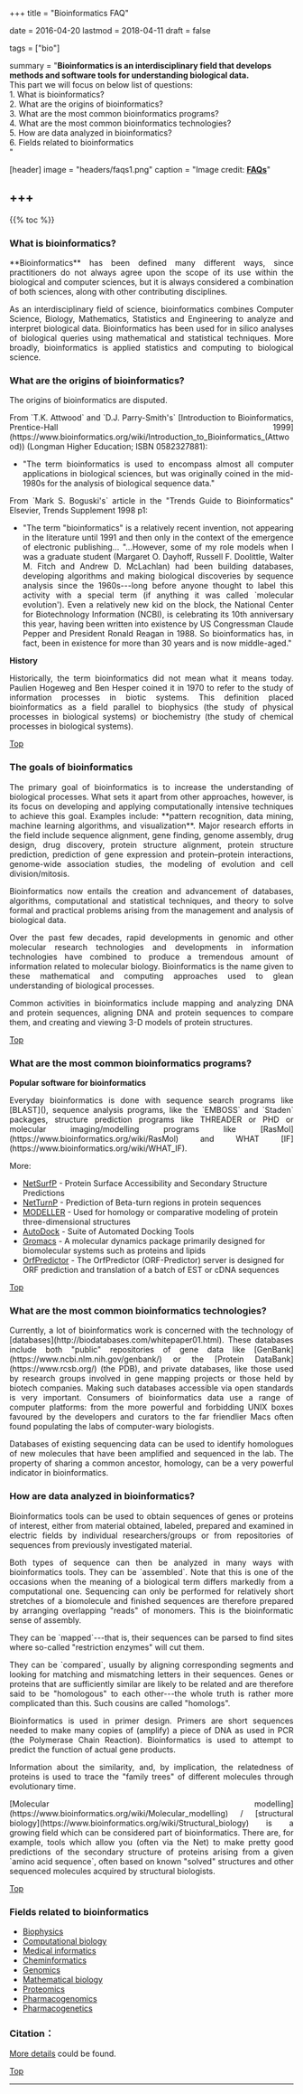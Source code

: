 +++
title = "Bioinformatics FAQ"

date = 2016-04-20
lastmod = 2018-04-11
draft = false

tags = ["bio"]

summary = "**Bioinformatics is an interdisciplinary field that develops methods and software tools for understanding biological data.** <br/>This part we will focus on below list of questions: <br/> 1. What is bioinformatics? <br/> 2. What are the origins of bioinformatics? <br/> 3. What are the most common bioinformatics programs? <br/> 4. What are the most common bioinformatics technologies? <br/> 5. How are data analyzed in bioinformatics? <br/> 6. Fields related to bioinformatics <br/> "

[header]
image = "headers/faqs1.png"
caption = "Image credit: [**FAQs**](http://animallawsource.org/faq/)"

+++
---
<span id="top"></span>

{{% toc %}}

### What is bioinformatics?

<p align="justify">**Bioinformatics** has been defined many different ways, since practitioners do not always agree upon the scope of its use within the biological and computer sciences, but it is always considered a combination of both sciences, along with other contributing disciplines.

<p align="justify"> As an interdisciplinary field of science, bioinformatics combines Computer Science, Biology, Mathematics, Statistics and Engineering to analyze and interpret biological data. Bioinformatics has been used for in silico analyses of biological queries using mathematical and statistical techniques. More broadly, bioinformatics is applied statistics and computing to biological science.

### What are the origins of bioinformatics?

<p align="justify">The origins of bioinformatics are disputed.

<p align="justify">From `T.K. Attwood` and `D.J. Parry-Smith's` [Introduction to Bioinformatics, Prentice-Hall 1999](https://www.bioinformatics.org/wiki/Introduction_to_Bioinformatics_(Attwood)) (Longman Higher Education; ISBN 0582327881):

* <p align="justify">"The term bioinformatics is used to encompass almost all computer applications in biological sciences, but was originally coined in the mid-1980s for the analysis of biological sequence data."

<p align="justify">From `Mark S. Boguski's` article in the "Trends Guide to Bioinformatics" Elsevier, Trends Supplement 1998 p1:

* <p align="justify">"The term "bioinformatics" is a relatively recent invention, not appearing in the literature until 1991 and then only in the context of the emergence of electronic publishing... "...However, some of my role models when I was a graduate student (Margaret O. Dayhoff, Russell F. Doolittle, Walter M. Fitch and Andrew D. McLachlan) had been building databases, developing algorithms and making biological discoveries by sequence analysis since the 1960s---long before anyone thought to label this activity with a special term (if anything it was called `molecular evolution'). Even a relatively new kid on the block, the National Center for Biotechnology Information (NCBI), is celebrating its 10th anniversary this year, having been written into existence by US Congressman Claude Pepper and President Ronald Reagan in 1988. So bioinformatics has, in fact, been in existence for more than 30 years and is now middle-aged."

**History**

<p align="justify">Historically, the term bioinformatics did not mean what it means today. Paulien Hogeweg and Ben Hesper coined it in 1970 to refer to the study of information processes in biotic systems. This definition placed bioinformatics as a field parallel to biophysics (the study of physical processes in biological systems) or biochemistry (the study of chemical processes in biological systems).

[<i class="fa fa-hand-o-up fa-1x "></i>Top](#top)

### The goals of bioinformatics

<p align="justify">The primary goal of bioinformatics is to increase the understanding of biological processes. What sets it apart from other approaches, however, is its focus on developing and applying computationally intensive techniques to achieve this goal. Examples include: **pattern recognition, data mining, machine learning algorithms, and visualization**. Major research efforts in the field include sequence alignment, gene finding, genome assembly, drug design, drug discovery, protein structure alignment, protein structure prediction, prediction of gene expression and protein–protein interactions, genome-wide association studies, the modeling of evolution and cell division/mitosis.

<p align="justify">Bioinformatics now entails the creation and advancement of databases, algorithms, computational and statistical techniques, and theory to solve formal and practical problems arising from the management and analysis of biological data.

<p align="justify">Over the past few decades, rapid developments in genomic and other molecular research technologies and developments in information technologies have combined to produce a tremendous amount of information related to molecular biology. Bioinformatics is the name given to these mathematical and computing approaches used to glean understanding of biological processes.

<p align="justify">Common activities in bioinformatics include mapping and analyzing DNA and protein sequences, aligning DNA and protein sequences to compare them, and creating and viewing 3-D models of protein structures.

[<i class="fa fa-hand-o-up fa-1x "></i>Top](#top)

### What are the most common bioinformatics programs?

**Popular software for bioinformatics**

<p align="justify">Everyday bioinformatics is done with sequence search programs like [BLAST](), sequence analysis programs, like the `EMBOSS` and `Staden` packages, structure prediction programs like THREADER or PHD or molecular imaging/modelling programs like [RasMol](https://www.bioinformatics.org/wiki/RasMol) and WHAT [IF](https://www.bioinformatics.org/wiki/WHAT_IF).

More:

* [NetSurfP](http://www.cbs.dtu.dk/services/NetSurfP/) - Protein Surface Accessibility and Secondary Structure Predictions
* [NetTurnP](http://www.cbs.dtu.dk/services/NetTurnP/) - Prediction of Beta-turn regions in protein sequences
* [MODELLER](https://www.bioinformatics.org/wiki/MODELLER) - Used for homology or comparative modeling of protein three-dimensional structures
* [AutoDock](http://autodock.scripps.edu/) - Suite of Automated Docking Tools
* [Gromacs](http://www.gromacs.org/) - A molecular dynamics package primarily designed for biomolecular systems such as proteins and lipids
* [OrfPredictor](http://proteomics.ysu.edu/tools/OrfPredictor.html) - The OrfPredictor (ORF-Predictor) server is designed for ORF prediction and translation of a batch of EST or cDNA sequences

[<i class="fa fa-hand-o-up fa-1x "></i>Top](#top)

### What are the most common bioinformatics technologies?

<p align="justify">Currently, a lot of bioinformatics work is concerned with the technology of [databases](http://biodatabases.com/whitepaper01.html). These databases include both "public" repositories of gene data like [GenBank](https://www.ncbi.nlm.nih.gov/genbank/) or the [Protein DataBank](https://www.rcsb.org/) (the PDB), and private databases, like those used by research groups involved in gene mapping projects or those held by biotech companies. Making such databases accessible via open standards is very important. Consumers of bioinformatics data use a range of computer platforms: from the more powerful and forbidding UNIX boxes favoured by the developers and curators to the far friendlier Macs often found populating the labs of computer-wary biologists.

<p align="justify">Databases of existing sequencing data can be used to identify homologues of new molecules that have been amplified and sequenced in the lab. The property of sharing a common ancestor, homology, can be a very powerful indicator in bioinformatics.

### How are data analyzed in bioinformatics?

<p align="justify">Bioinformatics tools can be used to obtain sequences of genes or proteins of interest, either from material obtained, labeled, prepared and examined in electric fields by individual researchers/groups or from repositories of sequences from previously investigated material.

<p align="justify">Both types of sequence can then be analyzed in many ways with bioinformatics tools. They can be `assembled`. Note that this is one of the occasions when the meaning of a biological term differs markedly from a computational one. Sequencing can only be performed for relatively short stretches of a biomolecule and finished sequences are therefore prepared by arranging overlapping "reads" of monomers. This is the bioinformatic sense of assembly.

<p align="justify">They can be `mapped`---that is, their sequences can be parsed to find sites where so-called "restriction enzymes" will cut them.

<p align="justify">They can be `compared`, usually by aligning corresponding segments and looking for matching and mismatching letters in their sequences. Genes or proteins that are sufficiently similar are likely to be related and are therefore said to be "homologous" to each other---the whole truth is rather more complicated than this. Such cousins are called "homologs".

<p align="justify">Bioinformatics is used in primer design. Primers are short sequences needed to make many copies of (amplify) a piece of DNA as used in PCR (the Polymerase Chain Reaction). Bioinformatics is used to attempt to predict the function of actual gene products.

<p align="justify">Information about the similarity, and, by implication, the relatedness of proteins is used to trace the "family trees" of different molecules through evolutionary time.

<p align="justify">[Molecular modelling](https://www.bioinformatics.org/wiki/Molecular_modelling) / [structural biology](https://www.bioinformatics.org/wiki/Structural_biology) is a growing field which can be considered part of bioinformatics. There are, for example, tools which allow you (often via the Net) to make pretty good predictions of the secondary structure of proteins arising from a given `amino acid sequence`, often based on known "solved" structures and other sequenced molecules acquired by structural biologists.

[<i class="fa fa-hand-o-up fa-1x "></i>Top](#top)

### Fields related to bioinformatics

* [Biophysics](https://www.bioinformatics.org/wiki/Biophysics)
* [Computational biology](https://www.bioinformatics.org/wiki/Computational_biology)
* [Medical informatics](https://www.bioinformatics.org/wiki/Medical_informatics)
* [Cheminformatics](https://www.bioinformatics.org/wiki/Cheminformatics)
* [Genomics](https://www.bioinformatics.org/wiki/Genomics)
* [Mathematical biology](https://www.bioinformatics.org/wiki/Mathematical_biology)
* [Proteomics](https://www.bioinformatics.org/wiki/Proteomics)
* [Pharmacogenomics](https://www.bioinformatics.org/wiki/Pharmacogenomics)
* [Pharmacogenetics](https://www.bioinformatics.org/wiki/Pharmacogenetics)

### Citation： 

[More details](https://www.bioinformatics.org/wiki/Bioinformatics_FAQ) could be found.

[<i class="fa fa-hand-o-up fa-1x "></i>Top](#top)

---